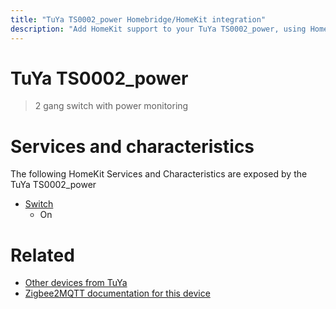 ```yaml
---
title: "TuYa TS0002_power Homebridge/HomeKit integration"
description: "Add HomeKit support to your TuYa TS0002_power, using Homebridge, Zigbee2MQTT and homebridge-z2m."
---
```

<!---
This file has been GENERATED using src/docgen/docgen.ts
DO NOT EDIT THIS FILE MANUALLY!
-->
# TuYa TS0002_power
> 2 gang switch with power monitoring


# Services and characteristics
The following HomeKit Services and Characteristics are exposed by
the TuYa TS0002_power

* [Switch](../../switch.md)
  * On


# Related
* [Other devices from TuYa](../index.md#tuya)
* [Zigbee2MQTT documentation for this device](https://www.zigbee2mqtt.io/devices/TS0002_power.html)